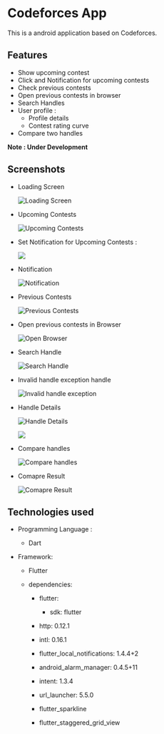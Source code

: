# Codeforces App

This is a android application based on Codeforces.

## Features

- Show upcoming contest
- Click and Notification for upcoming contests
- Check previous contests
- Open previous contests in browser
- Search Handles
- User profile :
  - Profile details
  - Contest rating curve
- Compare two handles

**Note : Under Development**

## Screenshots

- Loading Screen

  ![Loading Screen](assets/ss/loading.png)

* Upcoming Contests

  ![Upcoming Contests](assets/ss/upcoming_contests.png)

- Set Notification for Upcoming Contests :
  
  ![](assets/ss/set_notification.png)

- Notification

  ![Notification](assets/ss/notification.png)

* Previous Contests

  ![Previous Contests](assets/ss/previous_contests.png)

- Open previous contests in Browser

  ![Open Browser](assets/ss/open_brawser.png)

* Search Handle

  ![Search Handle](assets/ss/search-handle.png)

* Invalid handle exception handle

  ![Invalid handle exception ](assets/ss/invalid.png)

- Handle Details

  ![Handle Details](assets/ss/profile1.png)

  ![](assets/ss/profile2.png)

* Compare handles

  ![Compare handles](assets/ss/compare.png)

- Comapre Result

  ![Comapre Result](assets/ss/compare_handles.png)

## Technologies used

- Programming Language :
  - Dart
- Framework:

  - Flutter

  - dependencies:

    - flutter:

      - sdk: flutter

    - http: 0.12.1
    - intl: 0.16.1
    - flutter_local_notifications: 1.4.4+2
    - android_alarm_manager: 0.4.5+11
    - intent: 1.3.4
    - url_launcher: 5.5.0
    - flutter_sparkline
    - flutter_staggered_grid_view
